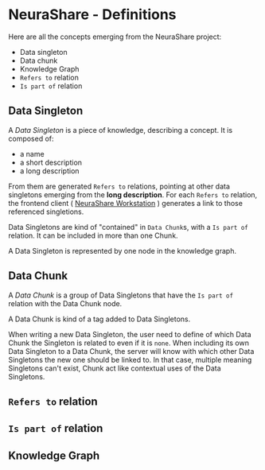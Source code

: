 # NeuraShare - Definitions

Here are all the concepts emerging from the NeuraShare project:
- Data singleton
- Data chunk
- Knowledge Graph
- `Refers to` relation
- `Is part of` relation

## Data Singleton

A _Data Singleton_ is a piece of knowledge, describing a concept. It is composed of:
- a name
- a short description
- a long description

From them are generated `Refers to` relations, pointing at other data singletons emerging from the **long description**.
For each `Refers to` relation, the frontend client ( [NeuraShare Workstation](https://github.com/NeuraShare/workstation) )
generates a link to those referenced singletions.

Data Singletons are kind of "contained" in `Data Chunk`s, with a `Is part of` relation. It can be included in more than one
Chunk.

A Data Singleton is represented by one node in the knowledge graph.

## Data Chunk

A _Data Chunk_ is a group of Data Singletons that have the `Is part of` relation with the Data Chunk node.

A Data Chunk is kind of a tag added to Data Singletons.

When writing a new Data Singleton, the user need to define of which Data Chunk the Singleton is related to even if it is `none`.
When including its own Data Singleton to a Data Chunk, the server will know with which other Data Singletons the new one should be linked to. In that case, multiple meaning Singletons can't exist, Chunk act like contextual uses of the Data Singletons.

## `Refers to` relation

## `Is part of` relation

## Knowledge Graph
